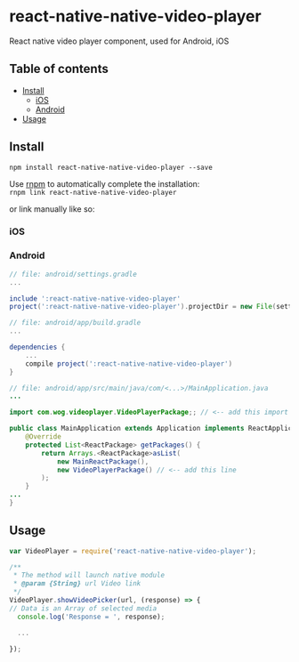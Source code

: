 # react-native-native-video-player
React native video player component, used for Android, iOS

## Table of contents
- [Install](#install)
  - [iOS](#ios)
  - [Android](#android)
- [Usage](#usage)

## Install

`npm install react-native-native-video-player --save`

Use [rnpm](https://github.com/rnpm/rnpm) to automatically complete the installation:  
`rnpm link react-native-native-video-player`

or link manually like so:

### iOS


### Android
```gradle
// file: android/settings.gradle
...

include ':react-native-native-video-player'
project(':react-native-native-video-player').projectDir = new File(settingsDir, '../node_modules/react-native-native-video-player/android')
```
```gradle
// file: android/app/build.gradle
...

dependencies {
    ...
    compile project(':react-native-native-video-player')
}
```
```java
// file: android/app/src/main/java/com/<...>/MainApplication.java
...

import com.wog.videoplayer.VideoPlayerPackage;; // <-- add this import

public class MainApplication extends Application implements ReactApplication {
    @Override
    protected List<ReactPackage> getPackages() {
        return Arrays.<ReactPackage>asList(
            new MainReactPackage(),
            new VideoPlayerPackage() // <-- add this line
        );
    }
...
}

```
## Usage

```javascript
var VideoPlayer = require('react-native-native-video-player');

/**
 * The method will launch native module
 * @param {String} url Video link
 */
VideoPlayer.showVideoPicker(url, (response) => {
// Data is an Array of selected media
  console.log('Response = ', response);

  ...

});
